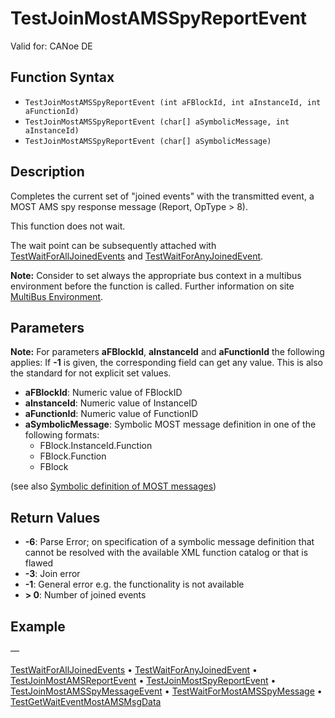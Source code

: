 # TestJoinMostAMSSpyReportEvent

Valid for: CANoe DE

## Function Syntax

- `TestJoinMostAMSSpyReportEvent (int aFBlockId, int aInstanceId, int aFunctionId)`
- `TestJoinMostAMSSpyReportEvent (char[] aSymbolicMessage, int aInstanceId)`
- `TestJoinMostAMSSpyReportEvent (char[] aSymbolicMessage)`

## Description

Completes the current set of "joined events" with the transmitted event, a MOST AMS spy response message (Report, OpType \> 8).

This function does not wait.

The wait point can be subsequently attached with [TestWaitForAllJoinedEvents](CAPLfunctionTestWaitForAllJoinedEvents.md) and [TestWaitForAnyJoinedEvent](CAPLfunctionTestWaitForAnyJoinedEvent.md).

**Note:** Consider to set always the appropriate bus context in a multibus environment before the function is called. Further information on site [MultiBus Environment](../../../Shared/CAPL/General/TestMultiBusEnvironment.md).

## Parameters

**Note:** For parameters **aFBlockId**, **aInstanceId** and **aFunctionId** the following applies: If **-1** is given, the corresponding field can get any value. This is also the standard for not explicit set values.

- **aFBlockId**: Numeric value of FBlockID
- **aInstanceId**: Numeric value of InstanceID
- **aFunctionId**: Numeric value of FunctionID
- **aSymbolicMessage**: Symbolic MOST message definition in one of the following formats:
  - FBlock.InstanceId.Function
  - FBlock.Function
  - FBlock

(see also [Symbolic definition of MOST messages](../CAPLfunctionsTFSSymbolicMessageDefinition.md))

## Return Values

- **-6**: Parse Error; on specification of a symbolic message definition that cannot be resolved with the available XML function catalog or that is flawed
- **-3**: Join error
- **-1**: General error e.g. the functionality is not available
- **\> 0**: Number of joined events

## Example

—

[TestWaitForAllJoinedEvents](CAPLfunctionTestWaitForAllJoinedEvents.md) • [TestWaitForAnyJoinedEvent](CAPLfunctionTestWaitForAnyJoinedEvent.md) • [TestJoinMostAMSReportEvent](CAPLfunctionTestJoinMostAMSReportEvent.md) • [TestJoinMostSpyReportEvent](CAPLfunctionTestJoinMostSpyReportEvent.md) • [TestJoinMostAMSSpyMessageEvent](CAPLfunctionTestJoinMostAMSSpyMessageEvent.md) • [TestWaitForMostAMSSpyMessage](CAPLfunctionTestWaitForMostAMSSpyMessage.md) • [TestGetWaitEventMostAMSMsgData](CAPLfunctionTestGetWaitEventMostAMSMsgData.md)
